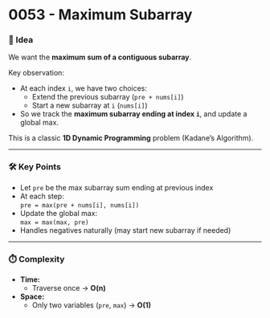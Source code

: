 # 0053 - Maximum Subarray

### 🧠 Idea  
We want the **maximum sum of a contiguous subarray**.

Key observation:  
- At each index `i`, we have two choices:  
  - Extend the previous subarray (`pre + nums[i]`)  
  - Start a new subarray at `i` (`nums[i]`)  
- So we track the **maximum subarray ending at index `i`**, and update a global max.

This is a classic **1D Dynamic Programming** problem (Kadane’s Algorithm).

---

### 🛠️ Key Points  
- Let `pre` be the max subarray sum ending at previous index  
- At each step:  
  `pre = max(pre + nums[i], nums[i])`  
- Update the global max:  
  `max = max(max, pre)`  
- Handles negatives naturally (may start new subarray if needed)

---

### ⏱️ Complexity  

- **Time:**  
  - Traverse once → **O(n)**  
- **Space:**  
  - Only two variables (`pre`, `max`) → **O(1)**
